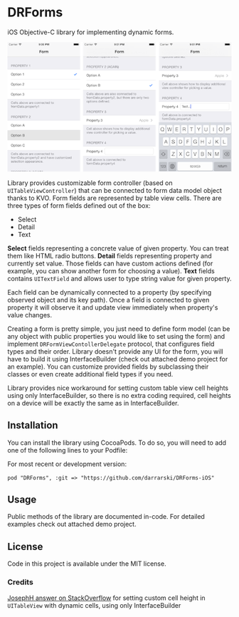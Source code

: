 DRForms
=======

iOS Objective-C library for implementing dynamic forms.

![DRFormsDemo screenshot 1](DRFormsDemo/screenshot1.png "DRFormsDemo screenshot 1")

Library provides customizable form controller (based on `UITableViewController`) that can be connected to form data model object thanks to KVO. Form fields are represented by table view cells. There are three types of form fields defined out of the box:

- Select
- Detail
- Text

__Select__ fields representing a concrete value of given property. You can treat them like HTML radio buttons. __Detail__ fields representing property and currently set value. Those fields can have custom actions defined (for example, you can show another form for choosing a value). __Text__ fields contains `UITextField` and allows user to type string value for given property.

Each field can be dynamically connected to a property (by specifying observed object and its key path). Once a field is connected to given property it will observe it and update view immediately when property's value changes.

Creating a form is pretty simple, you just need to define form model (can be any object with public properties you would like to set using the form) and implement `DRFormViewContollerDelegate` protocol, that configures field types and their order. Library doesn't provide any UI for the form, you will have to build it using InterfaceBuilder (check out attached demo project for an example). You can customize provided fields by subclassing their classes or even create additional field types if you need.

Library provides nice workaround for setting custom table view cell heights using only InterfaceBuilder, so there is no extra coding required, cell heights on a device will be exactly the same as in InterfaceBuilder.

## Installation

You can install the library using CocoaPods. To do so, you will need to add one of the following lines to your Podfile:

For most recent or development version:

	pod "DRForms", :git => "https://github.com/darrarski/DRForms-iOS"

## Usage

Public methods of the library are documented in-code. For detailed examples check out attached demo project.

## License

Code in this project is available under the MIT license.

### Credits

[JosephH answer on StackOverflow](http://stackoverflow.com/a/16881312/514181) for setting custom cell height in `UITableView` with dynamic cells, using only InterfaceBuilder
